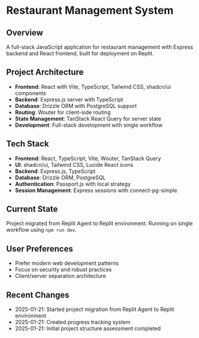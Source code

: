 # Restaurant Management System

## Overview
A full-stack JavaScript application for restaurant management with Express backend and React frontend, built for deployment on Replit.

## Project Architecture
- **Frontend**: React with Vite, TypeScript, Tailwind CSS, shadcn/ui components
- **Backend**: Express.js server with TypeScript
- **Database**: Drizzle ORM with PostgreSQL support
- **Routing**: Wouter for client-side routing
- **State Management**: TanStack React Query for server state
- **Development**: Full-stack development with single workflow

## Tech Stack
- **Frontend**: React, TypeScript, Vite, Wouter, TanStack Query
- **UI**: shadcn/ui, Tailwind CSS, Lucide React icons
- **Backend**: Express.js, TypeScript
- **Database**: Drizzle ORM, PostgreSQL
- **Authentication**: Passport.js with local strategy
- **Session Management**: Express sessions with connect-pg-simple

## Current State
Project migrated from Replit Agent to Replit environment. Running on single workflow using `npm run dev`.

## User Preferences
- Prefer modern web development patterns
- Focus on security and robust practices
- Client/server separation architecture

## Recent Changes
- 2025-01-21: Started project migration from Replit Agent to Replit environment
- 2025-01-21: Created progress tracking system
- 2025-01-21: Initial project structure assessment completed